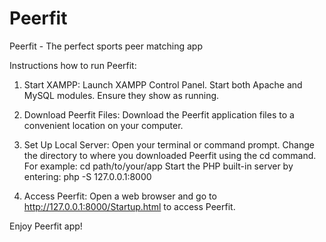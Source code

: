 # Peerfit
Peerfit - The perfect sports peer matching app



Instructions how to run Peerfit:



1. Start XAMPP:
Launch XAMPP Control Panel.
Start both Apache and MySQL modules. Ensure they show as running.

2. Download Peerfit Files:
Download the Peerfit application files to a convenient location on your computer.

3. Set Up Local Server:
Open your terminal or command prompt.
Change the directory to where you downloaded Peerfit using the cd command. For example:
cd path/to/your/app
Start the PHP built-in server by entering:
php -S 127.0.0.1:8000

4. Access Peerfit:
Open a web browser and go to http://127.0.0.1:8000/Startup.html to access Peerfit.



Enjoy Peerfit app!
